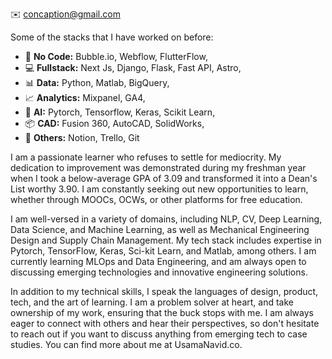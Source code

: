 ✉️ concaption@gmail.com

Some of the stacks that I have worked on before:
* 🙌 **No Code:** Bubble.io, Webflow, FlutterFlow,
* ‍💻 **Fullstack:** Next Js, Django, Flask, Fast API, Astro,
* 📊 **Data:** Python, Matlab, BigQuery,
* 📈 **Analytics:** Mixpanel, GA4,
* 🤖 **AI:** Pytorch, Tensorflow, Keras, Scikit Learn,
* 📦 **CAD:** Fusion 360, AutoCAD, SolidWorks,
* 🐛 **Others:** Notion, Trello, Git

I am a passionate learner who refuses to settle for mediocrity. My dedication to improvement was demonstrated during my freshman year when I took a below-average GPA of 3.09 and transformed it into a Dean's List worthy 3.90. I am constantly seeking out new opportunities to learn, whether through MOOCs, OCWs, or other platforms for free education.

I am well-versed in a variety of domains, including NLP, CV, Deep Learning, Data Science, and Machine Learning, as well as Mechanical Engineering Design and Supply Chain Management. My tech stack includes expertise in Pytorch, TensorFlow, Keras, Sci-kit Learn, and Matlab, among others. I am currently learning MLOps and Data Engineering, and am always open to discussing emerging technologies and innovative engineering solutions.

In addition to my technical skills, I speak the languages of design, product, tech, and the art of learning. I am a problem solver at heart, and take ownership of my work, ensuring that the buck stops with me. I am always eager to connect with others and hear their perspectives, so don't hesitate to reach out if you want to discuss anything from emerging tech to case studies. You can find more about me at UsamaNavid.co.
